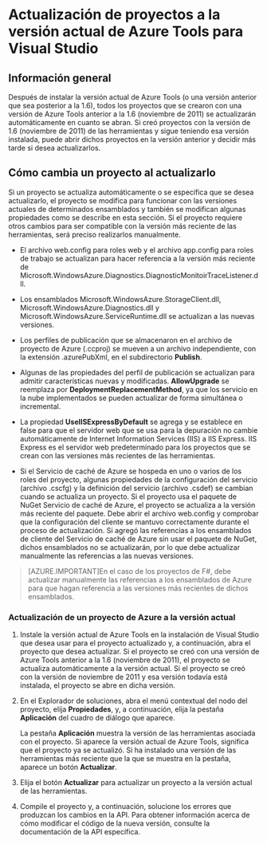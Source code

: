<properties
   pageTitle="Actualización de proyectos a la versión actual de Azure Tools | Microsoft Azure"
   description="Aprenda a actualizar proyectos de Azure en Visual Studio a la versión actual de Azure Tools"
   services="visual-studio-online"
   documentationCenter="na"
   authors="TomArcher"
   manager="douge"
   editor="" />
<tags
   ms.service="multiple"
   ms.devlang="dotnet"
   ms.topic="article"
   ms.tgt_pltfrm="na"
   ms.workload="multiple"
   ms.date="01/05/2016"
   ms.author="tarcher" />

# Actualización de proyectos a la versión actual de Azure Tools para Visual Studio

## Información general

Después de instalar la versión actual de Azure Tools (o una versión anterior que sea posterior a la 1.6), todos los proyectos que se crearon con una versión de Azure Tools anterior a la 1.6 (noviembre de 2011) se actualizarán automáticamente en cuanto se abran. Si creó proyectos con la versión de 1.6 (noviembre de 2011) de las herramientas y sigue teniendo esa versión instalada, puede abrir dichos proyectos en la versión anterior y decidir más tarde si desea actualizarlos.

## Cómo cambia un proyecto al actualizarlo

Si un proyecto se actualiza automáticamente o se especifica que se desea actualizarlo, el proyecto se modifica para funcionar con las versiones actuales de determinados ensamblados y también se modifican algunas propiedades como se describe en esta sección. Si el proyecto requiere otros cambios para ser compatible con la versión más reciente de las herramientas, será preciso realizarlos manualmente.

- El archivo web.config para roles web y el archivo app.config para roles de trabajo se actualizan para hacer referencia a la versión más reciente de Microsoft.WindowsAzure.Diagnostics.DiagnosticMonitoirTraceListener.dll.

- Los ensamblados Microsoft.WindowsAzure.StorageClient.dll, Microsoft.WindowsAzure.Diagnostics.dll y Microsoft.WindowsAzure.ServiceRuntime.dll se actualizan a las nuevas versiones.

- Los perfiles de publicación que se almacenaron en el archivo de proyecto de Azure (.ccproj) se mueven a un archivo independiente, con la extensión .azurePubXml, en el subdirectorio **Publish**.

- Algunas de las propiedades del perfil de publicación se actualizan para admitir características nuevas y modificadas. **AllowUpgrade** se reemplaza por **DeploymentReplacementMethod**, ya que los servicio en la nube implementados se pueden actualizar de forma simultánea o incremental.

- La propiedad **UseIISExpressByDefault** se agrega y se establece en false para que el servidor web que se usa para la depuración no cambie automáticamente de Internet Information Services (IIS) a IIS Express. IIS Express es el servidor web predeterminado para los proyectos que se crean con las versiones más recientes de las herramientas.

- Si el Servicio de caché de Azure se hospeda en uno o varios de los roles del proyecto, algunas propiedades de la configuración del servicio (archivo .cscfg) y la definición del servicio (archivo .csdef) se cambian cuando se actualiza un proyecto. Si el proyecto usa el paquete de NuGet Servicio de caché de Azure, el proyecto se actualiza a la versión más reciente del paquete. Debe abrir el archivo web.config y comprobar que la configuración del cliente se mantuvo correctamente durante el proceso de actualización. Si agregó las referencias a los ensamblados de cliente del Servicio de caché de Azure sin usar el paquete de NuGet, dichos ensamblados no se actualizarán, por lo que debe actualizar manualmente las referencias a las nuevas versiones.

>[AZURE.IMPORTANT]En el caso de los proyectos de F#, debe actualizar manualmente las referencias a los ensamblados de Azure para que hagan referencia a las versiones más recientes de dichos ensamblados.

### Actualización de un proyecto de Azure a la versión actual

1. Instale la versión actual de Azure Tools en la instalación de Visual Studio que desea usar para el proyecto actualizado y, a continuación, abra el proyecto que desea actualizar. Si el proyecto se creó con una versión de Azure Tools anterior a la 1.6 (noviembre de 2011), el proyecto se actualiza automáticamente a la versión actual. Si el proyecto se creó con la versión de noviembre de 2011 y esa versión todavía está instalada, el proyecto se abre en dicha versión.

1. En el Explorador de soluciones, abra el menú contextual del nodo del proyecto, elija **Propiedades**, y, a continuación, elija la pestaña **Aplicación** del cuadro de diálogo que aparece.

    La pestaña **Aplicación** muestra la versión de las herramientas asociada con el proyecto. Si aparece la versión actual de Azure Tools, significa que el proyecto ya se actualizó. Si ha instalado una versión de las herramientas más reciente que la que se muestra en la pestaña, aparece un botón **Actualizar**.

1. Elija el botón **Actualizar** para actualizar un proyecto a la versión actual de las herramientas.

1. Compile el proyecto y, a continuación, solucione los errores que produzcan los cambios en la API. Para obtener información acerca de cómo modificar el código de la nueva versión, consulte la documentación de la API específica.

<!---HONumber=AcomDC_0107_2016-->